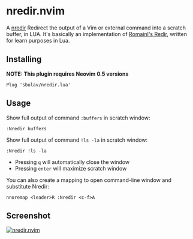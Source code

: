 nredir.nvim
=========

A [nredir](https://github.com/sbulav/nredir.nvim) Redirect the output of a Vim
or external command into a scratch buffer, in LUA.
It's basically an implementation of [Romainl's Redir](https://gist.github.com/romainl/eae0a260ab9c135390c30cd370c20cd7),
written for learn purposes in Lua.

## Installing

**NOTE: This plugin requires Neovim 0.5 versions**

```
Plug 'sbulav/nredir.lua'
```

## Usage

Show full output of command `:buffers` in scratch window:

```
:Nredir buffers
```

Show full output of command `!ls -la` in scratch window:

```
:Nredir !ls -la
```

- Pressing `q` will automatically close the window
- Pressing `enter` will maximize scratch window

You can also create a mapping to open command-line window and substitute
Nredir:

```viml
nnoremap <leader>R :Nredir <c-f>A
```

## Screenshot

[![nredir.nvim](https://media.giphy.com/media/KDUZFl4uFsXwxR9HkU/giphy.gif)](https://gph.is/g/aKQ89xe)

